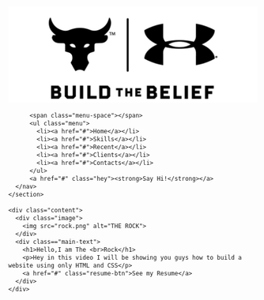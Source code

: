 <!DOCTYPE html>
<html>

<head>
	<meta charset="utf-8">
	<title>Rock Resume</title>
	<link href="style.css" rel="stylesheet" type="text/css" />
</head>

<body>
	<section id="main">
		<nav>
			<a href="#" class="logo">
				<img src="logo.jpg" alt="The LOGO">
          </a>

          <span class="menu-space"></span>
          <ul class="menu">
            <li><a href="#">Home</a></li>
            <li><a href="#">Skills</a></li>
            <li><a href="#">Recent</a></li>
            <li><a href="#">Clients</a></li>
            <li><a href="#">Contacts</a></li>
          </ul>
          <a href="#" class="hey"><strong>Say Hi!</strong></a>
      </nav>
    </section>

    <div class="content">
      <div class="image">
        <img src="rock.png" alt="THE ROCK">
      </div>
      <div class=="main-text">
        <h1>Hello,I am The <br>Rock</h1>
        <p>Hey in this video I will be showing you guys how to build a website using only HTML and CSS</p>
        <a href="#" class="resume-btn">See my Resume</a>
      </div>
    </div>
  </body>
</html>
